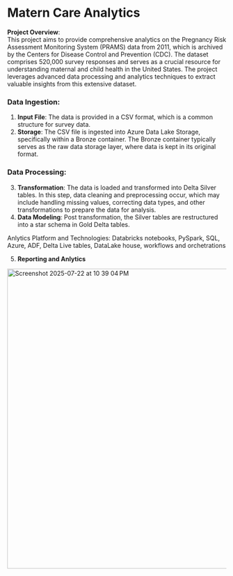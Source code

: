 # Matern Care Analytics 
**Project Overview**:  
This project aims to provide comprehensive analytics on the Pregnancy Risk Assessment Monitoring System (PRAMS) data from 2011, which is archived by the Centers for Disease Control and Prevention (CDC). The dataset comprises 520,000 survey responses and serves as a crucial resource for understanding maternal and child health in the United States. The project leverages advanced data processing and analytics techniques to extract valuable insights from this extensive dataset.

### Data Ingestion:
1. **Input File**: The data is provided in a CSV format, which is a common structure for survey data.
2. **Storage**: The CSV file is ingested into Azure Data Lake Storage, specifically within a Bronze container. The Bronze container typically serves as the raw data storage layer, where data is kept in its original format.

### Data Processing:
3. **Transformation**: The data is loaded and transformed into Delta Silver tables. In this step, data cleaning and preprocessing occur, which may include handling missing values, correcting data types, and other transformations to prepare the data for analysis.
4. **Data Modeling**: Post transformation, the Silver tables are restructured into a star schema in Gold Delta tables.

Anlytics Platform and Technologies: Databricks notebooks, PySpark, SQL, Azure, ADF, Delta Live tables, DataLake house, workflows and orchetrations

5.  **Reporting and Anlytics**
<img width="1156" height="689" alt="Screenshot 2025-07-22 at 10 39 04 PM" src="https://github.com/user-attachments/assets/84c6cb56-b286-409f-afc2-7ad07233fc29" />
